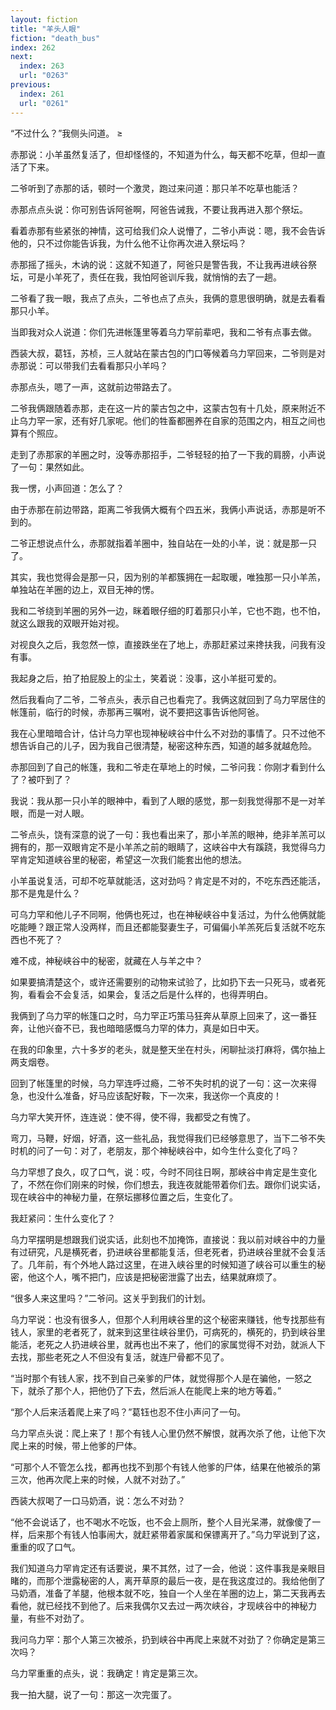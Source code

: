 ```yaml
---
layout: fiction
title: "羊头人眼"
fiction: "death_bus"
index: 262
next:
  index: 263
  url: "0263"
previous:
  index: 261
  url: "0261"
---
```

“不过什么？”我侧头问道。 ≥

赤那说：小羊虽然复活了，但却怪怪的，不知道为什么，每天都不吃草，但却一直活了下来。

二爷听到了赤那的话，顿时一个激灵，跑过来问道：那只羊不吃草也能活？

赤那点点头说：你可别告诉阿爸啊，阿爸告诫我，不要让我再进入那个祭坛。

看着赤那有些紧张的神情，这可给我们众人说懵了，二爷小声说：嗯，我不会告诉他的，只不过你能告诉我，为什么他不让你再次进入祭坛吗？

赤那摇了摇头，木讷的说：这就不知道了，阿爸只是警告我，不让我再进峡谷祭坛，可是小羊死了，责任在我，我怕阿爸训斥我，就悄悄的去了一趟。

二爷看了我一眼，我点了点头，二爷也点了点头，我俩的意思很明确，就是去看看那只小羊。

当即我对众人说道：你们先进帐篷里等着乌力罕前辈吧，我和二爷有点事去做。

西装大叔，葛钰，苏桢，三人就站在蒙古包的门口等候着乌力罕回来，二爷则是对赤那说：可以带我们去看看那只小羊吗？

赤那点头，嗯了一声，这就前边带路去了。

二爷我俩跟随着赤那，走在这一片的蒙古包之中，这蒙古包有十几处，原来附近不止乌力罕一家，还有好几家呢。他们的牲畜都圈养在自家的范围之内，相互之间也算有个照应。

走到了赤那家的羊圈之时，没等赤那招手，二爷轻轻的拍了一下我的肩膀，小声说了一句：果然如此。

我一愣，小声回道：怎么了？

由于赤那在前边带路，距离二爷我俩大概有个四五米，我俩小声说话，赤那是听不到的。

二爷正想说点什么，赤那就指着羊圈中，独自站在一处的小羊，说：就是那一只了。

其实，我也觉得会是那一只，因为别的羊都簇拥在一起取暖，唯独那一只小羊羔，单独站在羊圈的边上，双目无神的愣。

我和二爷绕到羊圈的另外一边，眯着眼仔细的盯着那只小羊，它也不跑，也不怕，就这么跟我的双眼开始对视。

对视良久之后，我忽然一惊，直接跌坐在了地上，赤那赶紧过来搀扶我，问我有没有事。

我起身之后，拍了拍屁股上的尘土，笑着说：没事，这小羊挺可爱的。

然后我看向了二爷，二爷点头，表示自己也看完了。我俩这就回到了乌力罕居住的帐篷前，临行的时候，赤那再三嘱咐，说不要把这事告诉他阿爸。

我在心里暗暗合计，估计乌力罕也现神秘峡谷中什么不对劲的事情了。只不过他不想告诉自己的儿子，因为我自己很清楚，秘密这种东西，知道的越多就越危险。

赤那回到了自己的帐篷，我和二爷走在草地上的时候，二爷问我：你刚才看到什么了？被吓到了？

我说：我从那一只小羊的眼神中，看到了人眼的感觉，那一刻我觉得那不是一对羊眼，而是一对人眼。

二爷点头，饶有深意的说了一句：我也看出来了，那小羊羔的眼神，绝非羊羔可以拥有的，那一双眼肯定不是小羊羔之前的眼睛了，这峡谷中大有蹊跷，我觉得乌力罕肯定知道峡谷里的秘密，希望这一次我们能套出他的想法。

小羊虽说复活，可却不吃草就能活，这对劲吗？肯定是不对的，不吃东西还能活，那不是鬼是什么？

可乌力罕和他儿子不同啊，他俩也死过，也在神秘峡谷中复活过，为什么他俩就能吃能睡？跟正常人没两样，而且还都能娶妻生子，可偏偏小羊羔死后复活就不吃东西也不死了？

难不成，神秘峡谷中的秘密，就藏在人与羊之中？

如果要搞清楚这个，或许还需要别的动物来试验了，比如扔下去一只死马，或者死狗，看看会不会复活，如果会，复活之后是什么样的，也得弄明白。

我俩到了乌力罕的帐篷口之时，乌力罕正巧策马狂奔从草原上回来了，这一番狂奔，让他兴奋不已，我也暗暗感慨乌力罕的体力，真是如日中天。

在我的印象里，六十多岁的老头，就是整天坐在村头，闲聊扯淡打麻将，偶尔抽上两支烟卷。

回到了帐篷里的时候，乌力罕连呼过瘾，二爷不失时机的说了一句：这一次来得急，也没什么准备，好马应该配好鞍，下一次来，我送你一个真皮的！

乌力罕大笑开怀，连连说：使不得，使不得，我都受之有愧了。

弯刀，马鞭，好烟，好酒，这一些礼品，我觉得我们已经够意思了，当下二爷不失时机的问了一句：对了，老朋友，那个神秘峡谷中，如今生什么变化了吗？

乌力罕想了良久，叹了口气，说：哎，今时不同往日啊，那峡谷中肯定是生变化了，不然在你们刚来的时候，你们想去，我连夜就能带着你们去。跟你们说实话，现在峡谷中的神秘力量，在祭坛挪移位置之后，生变化了。

我赶紧问：生什么变化了？

乌力罕摆明是想跟我们说实话，此刻也不加掩饰，直接说：我以前对峡谷中的力量有过研究，凡是横死者，扔进峡谷里都能复活，但老死者，扔进峡谷里就不会复活了。几年前，有个外地人路过这里，在进入峡谷里的时候知道了峡谷可以重生的秘密，他这个人，嘴不把门，应该是把秘密泄露了出去，结果就麻烦了。

“很多人来这里吗？”二爷问。这关乎到我们的计划。

乌力罕说：也没有很多人，但那个人利用峡谷里的这个秘密来赚钱，他专找那些有钱人，家里的老者死了，就来到这里往峡谷里仍，可病死的，横死的，扔到峡谷里能活，老死之人扔进峡谷里，就再也出不来了，他们的家属觉得不对劲，就派人下去找，那些老死之人不但没有复活，就连尸骨都不见了。

“当时那个有钱人家，找不到自己亲爹的尸体，就觉得那个人是在骗他，一怒之下，就杀了那个人，把他仍了下去，然后派人在能爬上来的地方等着。”

“那个人后来活着爬上来了吗？”葛钰也忍不住小声问了一句。

乌力罕点头说：爬上来了！那个有钱人心里仍然不解恨，就再次杀了他，让他下次爬上来的时候，带上他爹的尸体。

“可那个人不管怎么找，都再也找不到那个有钱人他爹的尸体，结果在他被杀的第三次，他再次爬上来的时候，人就不对劲了。”

西装大叔喝了一口马奶酒，说：怎么不对劲？

“他不会说话了，也不喝水不吃饭，也不会上厕所，整个人目光呆滞，就像傻了一样，后来那个有钱人怕事闹大，就赶紧带着家属和保镖离开了。”乌力罕说到了这，重重的叹了口气。

我们知道乌力罕肯定还有话要说，果不其然，过了一会，他说：这件事我是亲眼目睹的，而那个泄露秘密的人，离开草原的最后一夜，是在我这度过的。我给他倒了马奶酒，准备了羊腿，他根本就不吃，独自一个人坐在羊圈的边上，第二天我再去看他，就已经找不到他了。后来我偶尔又去过一两次峡谷，才现峡谷中的神秘力量，有些不对劲了。

我问乌力罕：那个人第三次被杀，扔到峡谷中再爬上来就不对劲了？你确定是第三次吗？

乌力罕重重的点头，说：我确定！肯定是第三次。

我一拍大腿，说了一句：那这一次完蛋了。
